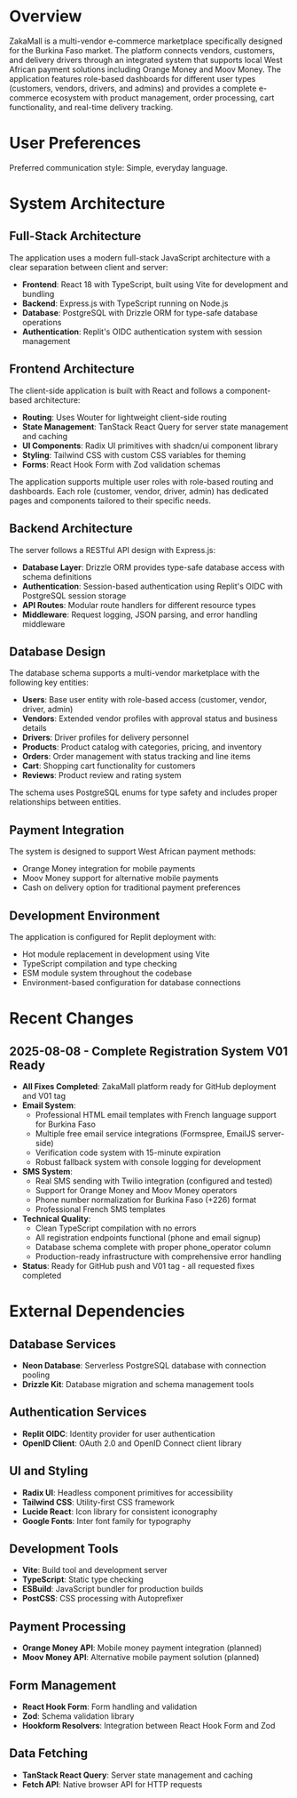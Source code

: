 # Overview

ZakaMall is a multi-vendor e-commerce marketplace specifically designed for the Burkina Faso market. The platform connects vendors, customers, and delivery drivers through an integrated system that supports local West African payment solutions including Orange Money and Moov Money. The application features role-based dashboards for different user types (customers, vendors, drivers, and admins) and provides a complete e-commerce ecosystem with product management, order processing, cart functionality, and real-time delivery tracking.

# User Preferences

Preferred communication style: Simple, everyday language.

# System Architecture

## Full-Stack Architecture
The application uses a modern full-stack JavaScript architecture with a clear separation between client and server:

- **Frontend**: React 18 with TypeScript, built using Vite for development and bundling
- **Backend**: Express.js with TypeScript running on Node.js
- **Database**: PostgreSQL with Drizzle ORM for type-safe database operations
- **Authentication**: Replit's OIDC authentication system with session management

## Frontend Architecture
The client-side application is built with React and follows a component-based architecture:

- **Routing**: Uses Wouter for lightweight client-side routing
- **State Management**: TanStack React Query for server state management and caching
- **UI Components**: Radix UI primitives with shadcn/ui component library
- **Styling**: Tailwind CSS with custom CSS variables for theming
- **Forms**: React Hook Form with Zod validation schemas

The application supports multiple user roles with role-based routing and dashboards. Each role (customer, vendor, driver, admin) has dedicated pages and components tailored to their specific needs.

## Backend Architecture
The server follows a RESTful API design with Express.js:

- **Database Layer**: Drizzle ORM provides type-safe database access with schema definitions
- **Authentication**: Session-based authentication using Replit's OIDC with PostgreSQL session storage
- **API Routes**: Modular route handlers for different resource types
- **Middleware**: Request logging, JSON parsing, and error handling middleware

## Database Design
The database schema supports a multi-vendor marketplace with the following key entities:

- **Users**: Base user entity with role-based access (customer, vendor, driver, admin)
- **Vendors**: Extended vendor profiles with approval status and business details
- **Drivers**: Driver profiles for delivery personnel
- **Products**: Product catalog with categories, pricing, and inventory
- **Orders**: Order management with status tracking and line items
- **Cart**: Shopping cart functionality for customers
- **Reviews**: Product review and rating system

The schema uses PostgreSQL enums for type safety and includes proper relationships between entities.

## Payment Integration
The system is designed to support West African payment methods:

- Orange Money integration for mobile payments
- Moov Money support for alternative mobile payments
- Cash on delivery option for traditional payment preferences

## Development Environment
The application is configured for Replit deployment with:

- Hot module replacement in development using Vite
- TypeScript compilation and type checking
- ESM module system throughout the codebase
- Environment-based configuration for database connections

# Recent Changes

## 2025-08-08 - Complete Registration System V01 Ready
- **All Fixes Completed**: ZakaMall platform ready for GitHub deployment and V01 tag
- **Email System**: 
  - Professional HTML email templates with French language support for Burkina Faso
  - Multiple free email service integrations (Formspree, EmailJS server-side)
  - Verification code system with 15-minute expiration
  - Robust fallback system with console logging for development
- **SMS System**: 
  - Real SMS sending with Twilio integration (configured and tested)
  - Support for Orange Money and Moov Money operators
  - Phone number normalization for Burkina Faso (+226) format
  - Professional French SMS templates
- **Technical Quality**:
  - Clean TypeScript compilation with no errors
  - All registration endpoints functional (phone and email signup)
  - Database schema complete with proper phone_operator column
  - Production-ready infrastructure with comprehensive error handling
- **Status**: Ready for GitHub push and V01 tag - all requested fixes completed

# External Dependencies

## Database Services
- **Neon Database**: Serverless PostgreSQL database with connection pooling
- **Drizzle Kit**: Database migration and schema management tools

## Authentication Services
- **Replit OIDC**: Identity provider for user authentication
- **OpenID Client**: OAuth 2.0 and OpenID Connect client library

## UI and Styling
- **Radix UI**: Headless component primitives for accessibility
- **Tailwind CSS**: Utility-first CSS framework
- **Lucide React**: Icon library for consistent iconography
- **Google Fonts**: Inter font family for typography

## Development Tools
- **Vite**: Build tool and development server
- **TypeScript**: Static type checking
- **ESBuild**: JavaScript bundler for production builds
- **PostCSS**: CSS processing with Autoprefixer

## Payment Processing
- **Orange Money API**: Mobile money payment integration (planned)
- **Moov Money API**: Alternative mobile payment solution (planned)

## Form Management
- **React Hook Form**: Form handling and validation
- **Zod**: Schema validation library
- **Hookform Resolvers**: Integration between React Hook Form and Zod

## Data Fetching
- **TanStack React Query**: Server state management and caching
- **Fetch API**: Native browser API for HTTP requests